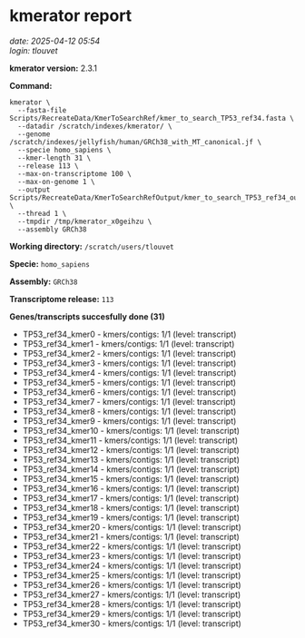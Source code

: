 # kmerator report
*date: 2025-04-12 05:54*  
*login: tlouvet*

**kmerator version:** 2.3.1

**Command:**

```
kmerator \
  --fasta-file Scripts/RecreateData/KmerToSearchRef/kmer_to_search_TP53_ref34.fasta \
  --datadir /scratch/indexes/kmerator/ \
  --genome /scratch/indexes/jellyfish/human/GRCh38_with_MT_canonical.jf \
  --specie homo_sapiens \
  --kmer-length 31 \
  --release 113 \
  --max-on-transcriptome 100 \
  --max-on-genome 1 \
  --output Scripts/RecreateData/KmerToSearchRefOutput/kmer_to_search_TP53_ref34_output \
  --thread 1 \
  --tmpdir /tmp/kmerator_x0geihzu \
  --assembly GRCh38
```

**Working directory:** `/scratch/users/tlouvet`

**Specie:** `homo_sapiens`

**Assembly:** `GRCh38`

**Transcriptome release:** `113`

**Genes/transcripts succesfully done (31)**

- TP53_ref34_kmer0 - kmers/contigs: 1/1 (level: transcript)
- TP53_ref34_kmer1 - kmers/contigs: 1/1 (level: transcript)
- TP53_ref34_kmer2 - kmers/contigs: 1/1 (level: transcript)
- TP53_ref34_kmer3 - kmers/contigs: 1/1 (level: transcript)
- TP53_ref34_kmer4 - kmers/contigs: 1/1 (level: transcript)
- TP53_ref34_kmer5 - kmers/contigs: 1/1 (level: transcript)
- TP53_ref34_kmer6 - kmers/contigs: 1/1 (level: transcript)
- TP53_ref34_kmer7 - kmers/contigs: 1/1 (level: transcript)
- TP53_ref34_kmer8 - kmers/contigs: 1/1 (level: transcript)
- TP53_ref34_kmer9 - kmers/contigs: 1/1 (level: transcript)
- TP53_ref34_kmer10 - kmers/contigs: 1/1 (level: transcript)
- TP53_ref34_kmer11 - kmers/contigs: 1/1 (level: transcript)
- TP53_ref34_kmer12 - kmers/contigs: 1/1 (level: transcript)
- TP53_ref34_kmer13 - kmers/contigs: 1/1 (level: transcript)
- TP53_ref34_kmer14 - kmers/contigs: 1/1 (level: transcript)
- TP53_ref34_kmer15 - kmers/contigs: 1/1 (level: transcript)
- TP53_ref34_kmer16 - kmers/contigs: 1/1 (level: transcript)
- TP53_ref34_kmer17 - kmers/contigs: 1/1 (level: transcript)
- TP53_ref34_kmer18 - kmers/contigs: 1/1 (level: transcript)
- TP53_ref34_kmer19 - kmers/contigs: 1/1 (level: transcript)
- TP53_ref34_kmer20 - kmers/contigs: 1/1 (level: transcript)
- TP53_ref34_kmer21 - kmers/contigs: 1/1 (level: transcript)
- TP53_ref34_kmer22 - kmers/contigs: 1/1 (level: transcript)
- TP53_ref34_kmer23 - kmers/contigs: 1/1 (level: transcript)
- TP53_ref34_kmer24 - kmers/contigs: 1/1 (level: transcript)
- TP53_ref34_kmer25 - kmers/contigs: 1/1 (level: transcript)
- TP53_ref34_kmer26 - kmers/contigs: 1/1 (level: transcript)
- TP53_ref34_kmer27 - kmers/contigs: 1/1 (level: transcript)
- TP53_ref34_kmer28 - kmers/contigs: 1/1 (level: transcript)
- TP53_ref34_kmer29 - kmers/contigs: 1/1 (level: transcript)
- TP53_ref34_kmer30 - kmers/contigs: 1/1 (level: transcript)

